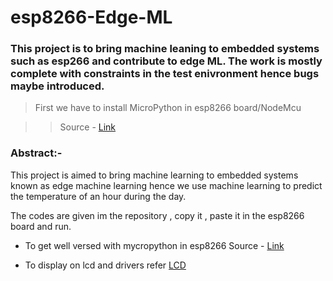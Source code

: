 # esp8266-Edge-ML

### This project is to bring machine leaning to embedded systems such as esp266 and contribute to edge ML. The work is mostly complete with constraints in the test enivronment hence bugs maybe introduced.


>First we have to install MicroPython in esp8266 board/NodeMcu

>>Source - [Link](https://randomnerdtutorials.com/getting-started-micropython-esp32-esp8266/)

### Abstract:- 
This project is aimed to bring machine learning to embedded systems known as edge machine learning
hence we use machine learning to predict the temperature of an hour during the day.


The codes are given im the repository , copy it , paste it in the esp8266 board and run.


* To get well versed with mycropython in esp8266 
Source - [Link](http://docs.micropython.org/en/latest/esp8266/quickref.html#general-board-control)

* To display on lcd and drivers
refer
[LCD](https://github.com/dhylands/python_lcd)

